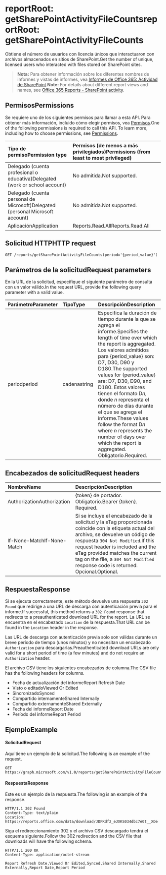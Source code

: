 # <a name="reportroot-getsharepointactivityfilecounts"></a><span data-ttu-id="55ee7-101">reportRoot: getSharePointActivityFileCounts</span><span class="sxs-lookup"><span data-stu-id="55ee7-101">reportRoot: getSharePointActivityFileCounts</span></span>

<span data-ttu-id="55ee7-102">Obtiene el número de usuarios con licencia únicos que interactuaron con archivos almacenados en sitios de SharePoint.</span><span class="sxs-lookup"><span data-stu-id="55ee7-102">Get the number of unique, licensed users who interacted with files stored on SharePoint sites.</span></span>

> <span data-ttu-id="55ee7-103">**Nota:** Para obtener información sobre los diferentes nombres de informes y vistas de informes, vea [Informes de Office 365: Actividad de SharePoint](https://support.office.com/client/SharePoint-activity-a91c958f-1279-499d-9959-12f0de08dc8f).</span><span class="sxs-lookup"><span data-stu-id="55ee7-103">**Note:** For details about different report views and names, see [Office 365 Reports - SharePoint activity](https://support.office.com/client/SharePoint-activity-a91c958f-1279-499d-9959-12f0de08dc8f).</span></span>

## <a name="permissions"></a><span data-ttu-id="55ee7-104">Permisos</span><span class="sxs-lookup"><span data-stu-id="55ee7-104">Permissions</span></span>

<span data-ttu-id="55ee7-p101">Se requiere uno de los siguientes permisos para llamar a esta API. Para obtener más información, incluido cómo elegir permisos, vea [Permisos](../../../concepts/permissions_reference.md).</span><span class="sxs-lookup"><span data-stu-id="55ee7-p101">One of the following permissions is required to call this API. To learn more, including how to choose permissions, see [Permissions](../../../concepts/permissions_reference.md).</span></span>

| <span data-ttu-id="55ee7-107">Tipo de permiso</span><span class="sxs-lookup"><span data-stu-id="55ee7-107">Permission type</span></span>                        | <span data-ttu-id="55ee7-108">Permisos (de menos a más privilegiados)</span><span class="sxs-lookup"><span data-stu-id="55ee7-108">Permissions (from least to most privileged)</span></span> |
| :------------------------------------- | :--------------------------------------- |
| <span data-ttu-id="55ee7-109">Delegado (cuenta profesional o educativa)</span><span class="sxs-lookup"><span data-stu-id="55ee7-109">Delegated (work or school account)</span></span>     | <span data-ttu-id="55ee7-110">No admitida.</span><span class="sxs-lookup"><span data-stu-id="55ee7-110">Not supported.</span></span>                           |
| <span data-ttu-id="55ee7-111">Delegado (cuenta personal de Microsoft)</span><span class="sxs-lookup"><span data-stu-id="55ee7-111">Delegated (personal Microsoft account)</span></span> | <span data-ttu-id="55ee7-112">No admitida.</span><span class="sxs-lookup"><span data-stu-id="55ee7-112">Not supported.</span></span>                           |
| <span data-ttu-id="55ee7-113">Aplicación</span><span class="sxs-lookup"><span data-stu-id="55ee7-113">Application</span></span>                            | <span data-ttu-id="55ee7-114">Reports.Read.All</span><span class="sxs-lookup"><span data-stu-id="55ee7-114">Reports.Read.All</span></span>                         |

## <a name="http-request"></a><span data-ttu-id="55ee7-115">Solicitud HTTP</span><span class="sxs-lookup"><span data-stu-id="55ee7-115">HTTP request</span></span>

<!-- { "blockType": "ignored" } --> 

```http
GET /reports/getSharePointActivityFileCounts(period='{period_value}')
```

## <a name="request-parameters"></a><span data-ttu-id="55ee7-116">Parámetros de la solicitud</span><span class="sxs-lookup"><span data-stu-id="55ee7-116">Request parameters</span></span>

<span data-ttu-id="55ee7-117">En la URL de la solicitud, especifique el siguiente parámetro de consulta con un valor válido.</span><span class="sxs-lookup"><span data-stu-id="55ee7-117">In the request URL, provide the following query parameter with a valid value.</span></span>

| <span data-ttu-id="55ee7-118">Parámetro</span><span class="sxs-lookup"><span data-stu-id="55ee7-118">Parameter</span></span> | <span data-ttu-id="55ee7-119">Tipo</span><span class="sxs-lookup"><span data-stu-id="55ee7-119">Type</span></span>   | <span data-ttu-id="55ee7-120">Descripción</span><span class="sxs-lookup"><span data-stu-id="55ee7-120">Description</span></span>                              |
| :-------- | :----- | :--------------------------------------- |
| <span data-ttu-id="55ee7-121">period</span><span class="sxs-lookup"><span data-stu-id="55ee7-121">period</span></span>    | <span data-ttu-id="55ee7-122">cadena</span><span class="sxs-lookup"><span data-stu-id="55ee7-122">string</span></span> | <span data-ttu-id="55ee7-123">Especifica la duración de tiempo durante la que se agrega el informe.</span><span class="sxs-lookup"><span data-stu-id="55ee7-123">Specifies the length of time over which the report is aggregated.</span></span> <span data-ttu-id="55ee7-124">Los valores admitidos para {period_value} son: D7, D30, D90 y D180.</span><span class="sxs-lookup"><span data-stu-id="55ee7-124">The supported values for {period_value} are: D7, D30, D90, and D180.</span></span> <span data-ttu-id="55ee7-125">Estos valores tienen el formato D*n*, donde *n* representa el número de días durante el que se agrega el informe.</span><span class="sxs-lookup"><span data-stu-id="55ee7-125">These values follow the format D*n* where *n* represents the number of days over which the report is aggregated.</span></span> <span data-ttu-id="55ee7-126">Obligatorio.</span><span class="sxs-lookup"><span data-stu-id="55ee7-126">Required.</span></span> |

## <a name="request-headers"></a><span data-ttu-id="55ee7-127">Encabezados de solicitud</span><span class="sxs-lookup"><span data-stu-id="55ee7-127">Request headers</span></span>

| <span data-ttu-id="55ee7-128">Nombre</span><span class="sxs-lookup"><span data-stu-id="55ee7-128">Name</span></span>          | <span data-ttu-id="55ee7-129">Descripción</span><span class="sxs-lookup"><span data-stu-id="55ee7-129">Description</span></span>               |
| :------------ | :------------------------ |
| <span data-ttu-id="55ee7-130">Authorization</span><span class="sxs-lookup"><span data-stu-id="55ee7-130">Authorization</span></span> | <span data-ttu-id="55ee7-p103">{token} de portador. Obligatorio.</span><span class="sxs-lookup"><span data-stu-id="55ee7-p103">Bearer {token}. Required.</span></span> |
| <span data-ttu-id="55ee7-133">If-None-Match</span><span class="sxs-lookup"><span data-stu-id="55ee7-133">If-None-Match</span></span> | <span data-ttu-id="55ee7-134">Si se incluye el encabezado de la solicitud y la eTag proporcionada coincide con la etiqueta actual del archivo, se devuelve un código de respuesta `304 Not Modified`.</span><span class="sxs-lookup"><span data-stu-id="55ee7-134">If this request header is included and the eTag provided matches the current tag on the file, a `304 Not Modified` response code is returned.</span></span> <span data-ttu-id="55ee7-135">Opcional.</span><span class="sxs-lookup"><span data-stu-id="55ee7-135">Optional.</span></span> |

## <a name="response"></a><span data-ttu-id="55ee7-136">Respuesta</span><span class="sxs-lookup"><span data-stu-id="55ee7-136">Response</span></span>

<span data-ttu-id="55ee7-137">Si se ejecuta correctamente, este método devuelve una respuesta `302 Found` que redirige a una URL de descarga con autenticación previa para el informe.</span><span class="sxs-lookup"><span data-stu-id="55ee7-137">If successful, this method returns a `302 Found` response that redirects to a preauthenticated download URL for the report.</span></span> <span data-ttu-id="55ee7-138">La URL se encuentra en el encabezado `Location` de la respuesta.</span><span class="sxs-lookup"><span data-stu-id="55ee7-138">That URL can be found in the `Location` header in the response.</span></span>

<span data-ttu-id="55ee7-139">Las URL de descarga con autenticación previa solo son válidas durante un breve período de tiempo (unos minutos) y no necesitan un encabezado `Authorization` para descargarlas.</span><span class="sxs-lookup"><span data-stu-id="55ee7-139">Preauthenticated download URLs are only valid for a short period of time (a few minutes) and do not require an `Authorization` header.</span></span>

<span data-ttu-id="55ee7-140">El archivo CSV tiene los siguientes encabezados de columna.</span><span class="sxs-lookup"><span data-stu-id="55ee7-140">The CSV file has the following headers for columns.</span></span>

- <span data-ttu-id="55ee7-141">Fecha de actualización del informe</span><span class="sxs-lookup"><span data-stu-id="55ee7-141">Report Refresh Date</span></span>
- <span data-ttu-id="55ee7-142">Visto o editado</span><span class="sxs-lookup"><span data-stu-id="55ee7-142">Viewed Or Edited</span></span>
- <span data-ttu-id="55ee7-143">Sincronizado</span><span class="sxs-lookup"><span data-stu-id="55ee7-143">Synced</span></span>
- <span data-ttu-id="55ee7-144">Compartido internamente</span><span class="sxs-lookup"><span data-stu-id="55ee7-144">Shared Internally</span></span>
- <span data-ttu-id="55ee7-145">Compartido externamente</span><span class="sxs-lookup"><span data-stu-id="55ee7-145">Shared Externally</span></span>
- <span data-ttu-id="55ee7-146">Fecha del informe</span><span class="sxs-lookup"><span data-stu-id="55ee7-146">Report Date</span></span>
- <span data-ttu-id="55ee7-147">Período del informe</span><span class="sxs-lookup"><span data-stu-id="55ee7-147">Report Period</span></span>

## <a name="example"></a><span data-ttu-id="55ee7-148">Ejemplo</span><span class="sxs-lookup"><span data-stu-id="55ee7-148">Example</span></span>

#### <a name="request"></a><span data-ttu-id="55ee7-149">Solicitud</span><span class="sxs-lookup"><span data-stu-id="55ee7-149">Request</span></span>

<span data-ttu-id="55ee7-150">Aquí tiene un ejemplo de la solicitud.</span><span class="sxs-lookup"><span data-stu-id="55ee7-150">The following is an example of the request.</span></span>

<!-- {
  "blockType": "request",
  "name": "reportroot_getsharepointactivityfilecounts"
}-->

```http
GET https://graph.microsoft.com/v1.0/reports/getSharePointActivityFileCounts(period='D7')
```

#### <a name="response"></a><span data-ttu-id="55ee7-151">Respuesta</span><span class="sxs-lookup"><span data-stu-id="55ee7-151">Response</span></span>

<span data-ttu-id="55ee7-152">Este es un ejemplo de la respuesta.</span><span class="sxs-lookup"><span data-stu-id="55ee7-152">The following is an example of the response.</span></span>

<!-- { "blockType": "ignored" } --> 

```http
HTTP/1.1 302 Found
Content-Type: text/plain
Location: https://reports.office.com/data/download/JDFKdf2_eJXKS034dbc7e0t__XDe
```

<span data-ttu-id="55ee7-153">Siga el redireccionamiento 302 y el archivo CSV descargado tendrá el esquema siguiente.</span><span class="sxs-lookup"><span data-stu-id="55ee7-153">Follow the 302 redirection and the CSV file that downloads will have the following schema.</span></span>

<!-- {
  "blockType": "response",
  "truncated": true,
  "@odata.type": "stream"
} -->

```http
HTTP/1.1 200 OK
Content-Type: application/octet-stream

Report Refresh Date,Viewed Or Edited,Synced,Shared Internally,Shared Externally,Report Date,Report Period
```
